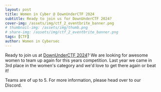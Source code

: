 ```yaml
---
layout: post
title: Women in Cyber @ DownUnderCTF 2024
subtitle: Ready to join us for DownUnderCTF 2024?
cover-img: /assets/img/ctf_2_eventbrite_banner.png
# thumbnail-img: /assets/img/thumb.png
# share-img: /assets/img/ctf_2_eventbrite_banner.png
tags: [CTF]
author: Women in Cybersec
---
```



Ready to join us at [DownUnderCTF 2024](https://downunderctf.com/)? We are looking for awesome women to team up again for this years competition. Last year we came in 3rd place in the women's category and we'd love to get there again or beat it!

Teams are of up to 5. For more information, please head over to our Discord.